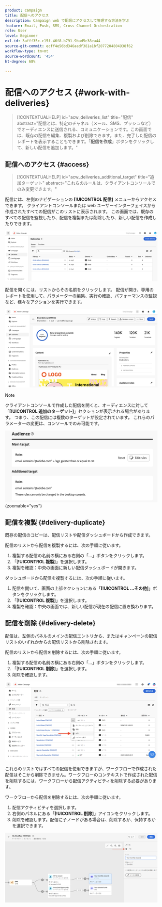 ```yaml
---
product: campaign
title: 配信へのアクセス
description: Campaign web で配信にアクセスして管理する方法を学ぶ
feature: Email, Push, SMS, Cross Channel Orchestration
role: User
level: Beginner
exl-id: 3afff35c-c15f-46f8-b791-9bad5e38ea44
source-git-commit: ecff4e56bd346aadf381a1bf2077204804938f62
workflow-type: tm+mt
source-wordcount: '454'
ht-degree: 68%

---
```


# 配信へのアクセス {#work-with-deliveries}

>[!CONTEXTUALHELP]
>id="acw_deliveries_list"
>title="配信"
>abstract="配信とは、特定のチャネル（メール、SMS、プッシュなど）でオーディエンスに送信される、コミュニケーションです。この画面では、既存の配信を編集、複製および削除できます。また、完了した配信のレポートを表示することもできます。「**配信を作成**」ボタンをクリックして、新しい配信を追加します。"

## 配信へのアクセス {#access}

>[!CONTEXTUALHELP]
>id="acw_deliveries_additional_target"
>title="追加ターゲット"
>abstract="これらのルールは、クライアントコンソールでのみ変更できます。"

配信には、左側のナビゲーションの **[!UICONTROL 配信]** メニューからアクセスできます。 クライアントコンソールまたは web ユーザーインターフェイスから作成されたすべての配信がこのリストに表示されます。 この画面では、既存のすべての配信を監視したり、配信を複製または削除したり、新しい配信を作成したりできます。

![](assets/deliveries-list.png)

配信を開くには、リストからその名前をクリックします。 配信が開き、専用のレポートを使用して、パラメーターの編集、実行の確認、パフォーマンスの監視など、様々なアクションを実行できます。

![](assets/delivery-details.png)

>[!NOTE]
>
>クライアントコンソールで作成した配信を開くと、オーディエンスに対して「**[!UICONTROL 追加のターゲット]**」セクションが表示される場合があります。 つまり、この配信には複数のターゲットが設定されています。 これらのパラメーターの変更は、コンソールでのみ可能です。
>
>![](assets/target-warning-audience.png){zoomable="yes"}

## 配信を複製 {#delivery-duplicate}

既存の配信のコピーは、配信リストや配信ダッシュボードから作成できます。

配信のリストから配信を複製するには、次の手順に従います。

1. 複製する配信の名前の横にある右側の「...」ボタンをクリックします。
1. 「**[!UICONTROL 複製]**」を選択します。
1. 複製を確認：中央の画面に新しい配信ダッシュボードが開きます。

ダッシュボードから配信を複製するには、次の手順に従います。

1. 配信を開いて、画面の上部セクションにある「**[!UICONTROL ...その他]**」ボタンをクリックします。
1. 「**[!UICONTROL 複製]**」を選択します。
1. 複製を確認：中央の画面では、新しい配信が現在の配信に置き換わります。

## 配信を削除 {#delivery-delete}

配信は、左側のパネルのメインの配信エントリから、またはキャンペーンの配信リストのいずれかからの配信リストから削除されます。

配信のリストから配信を削除するには、次の手順に従います。

1. 複製する配信の名前の横にある右側の「...」ボタンをクリックします。
1. 「**[!UICONTROL 削除]**」を選択します。
1. 削除を確認します。

![配信リストからの配信を削除](assets/delete-delivery-from-list.png)

これらのリストではすべての配信を使用できますが、ワークフローで作成された配信はそこから削除できません。ワークフローのコンテキストで作成された配信を削除するには、ワークフローから配信アクティビティを削除する必要があります。

ワークフローから配信を削除するには、次の手順に従います。

1. 配信アクティビティを選択します。
1. 右側のパネルにある「**[!UICONTROL 削除]**」アイコンをクリックします。
1. 削除を確認します。配信に子ノードがある場合は、削除するか、保持するかを選択できます。

![ワークフローでの配信の削除](assets/delete-delivery-from-wf.png)
